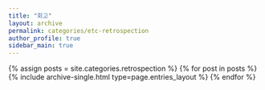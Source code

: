 ```yaml
---
title: "회고"
layout: archive
permalink: categories/etc-retrospection
author_profile: true
sidebar_main: true
---
```


{% assign posts = site.categories.retrospection %}
{% for post in posts %} {% include archive-single.html type=page.entries_layout %} {% endfor %}
